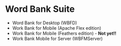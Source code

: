 ﻿Word Bank Suite
===============

* Word Bank for Desktop (WBFD)
* Work Bank for Mobile (Apache Flex edition)
* Work Bank for Mobile (Feathers edition) - **Not yet!!**
* Work Bank Mobile for Server (WBFMServer)

